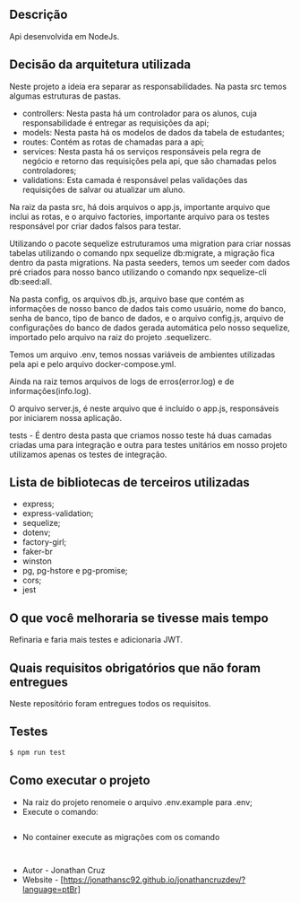 ## Descrição

Api desenvolvida em NodeJs.

## Decisão da arquitetura utilizada

Neste projeto a ideia era separar as responsabilidades.
Na pasta src temos algumas estruturas de pastas.
- controllers: Nesta pasta há um controlador para os alunos, cuja responsabilidade é entregar as requisições da api;
- models: Nesta pasta há os modelos de dados da tabela de estudantes;
- routes: Contém as rotas de chamadas para a api;
- services: Nesta pasta há os serviços responsáveis pela regra de negócio e retorno das requisições pela api, que são chamadas pelos controladores;
- validations: Esta camada é responsável pelas validações das requisições de salvar ou atualizar um aluno.

Na raiz da pasta src, há dois arquivos o app.js, importante arquivo que inclui as rotas, e o arquivo factories, importante arquivo para os testes responsável por criar dados falsos para testar.

Utilizando o pacote sequelize estruturamos uma migration para criar nossas tabelas utilizando o comando npx sequelize db:migrate, a migração fica dentro da pasta migrations.
Na pasta seeders, temos um seeder com dados pré criados para nosso banco utilizando o comando npx sequelize-cli db:seed:all.

Na pasta config, os arquivos db.js, arquivo base que contém as informações de nosso banco de dados tais como usuário, nome do banco, senha de banco, tipo de banco de dados, e o arquivo config.js, arquivo de configurações do banco de dados gerada automática pelo nosso sequelize, importado pelo arquivo na raiz do projeto .sequelizerc.

Temos um arquivo .env, temos nossas variáveis de ambientes utilizadas pela api e pelo arquivo docker-compose.yml.

Ainda na raiz temos arquivos de logs de erros(error.log) e de informações(info.log).

O arquivo server.js, é neste arquivo que é incluído o app.js, responsáveis por iniciarem nossa aplicação.

tests - É dentro desta pasta que criamos nosso teste há duas camadas criadas uma para integração e outra para testes unitários em nosso projeto utilizamos apenas os testes de integração.

## Lista de bibliotecas de terceiros utilizadas

- express; 
- express-validation;
- sequelize; 
- dotenv; 
- factory-girl;
- faker-br 
- winston
- pg, pg-hstore e pg-promise;
- cors;
- jest

## O que você melhoraria se tivesse mais tempo

Refinaria e faria mais testes e adicionaria JWT.

## Quais requisitos obrigatórios que não foram entregues

Neste repositório foram entregues todos os requisitos.

## Testes

```bash
$ npm run test
```

## Como executar o projeto

- Na raiz do projeto renomeie o arquivo .env.example para .env;
- Execute o comando: 
``` docker-compose up
```
- No container execute as migrações com os comando 
```npx sequelize db:migrate
```
```npx sequelize-cli db:seed:all
```


- Autor - Jonathan Cruz
- Website - [https://jonathansc92.github.io/jonathancruzdev/?language=ptBr]

